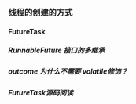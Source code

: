 ### 线程的创建的方式

#### FutureTask

##### RunnableFuture 接口的多继承

##### outcome 为什么不需要 volatile修饰？

##### FutureTask源码阅读







